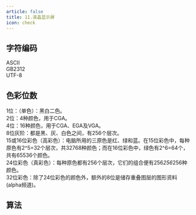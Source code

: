 ```yaml
---
article: false
title: 11.液晶显示屏
icon: check
---
```


## 字符编码
ASCII   <br>
GB2312   <br>
UTF-8   <br>



## 色彩位数
1位：（单色）：黑白二色。  <br>
2位：4种颜色，用于CGA。  <br>
4位：16种颜色，用于CGA、EGA及VGA。  <br>
8位灰阶：都是黑、灰、白色之间，有256个层次。  <br>
15或16位彩色（高彩色）：电脑所用的三原色是红、绿和蓝。在15位彩色中，每种原色有2^5=32个层次，共32768种颜色；而在16位彩色中，绿色有2^6=64个，共有65536个颜色。  <br>
24位彩色（真彩色）：每种原色都有256个层次，它们的组合便有256*256*256种颜色。  <br>
32位彩色：除了24位彩色的颜色外，额外的8位是储存重叠图层的图形资料(alpha频道)。  <br>


## 算法




















